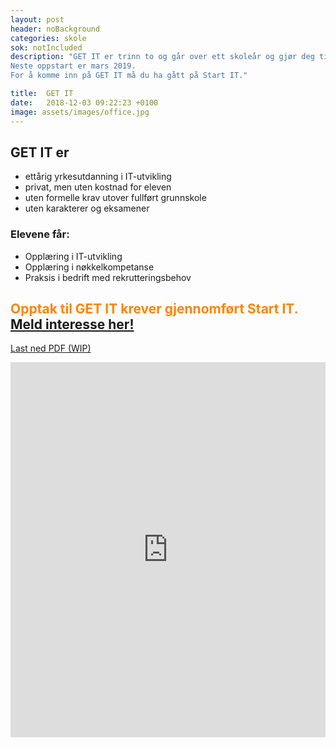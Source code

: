 ```yaml
---
layout: post
header: noBackground
categories: skole
sok: notIncluded
description: "GET IT er trinn to og går over ett skoleår og gjør deg til utvikler med kompetanse på et nivå som etterspørres i arbeidsmarkedet. 
Neste oppstart er mars 2019.
​For å komme inn på GET IT må du ha gått på Start IT.​​"

title:  GET IT
date:   2018-12-03 09:22:23 +0100
image: assets/images/office.jpg
---
```


## GET IT er
- ettårig yrkesutdanning i IT-utvikling
- privat, men uten kostnad for eleven
- uten formelle krav utover fullført grunnskole
- uten karakterer og eksamener

### Elevene får:
- Opplæring i IT-utvikling 
- Opplæring i nøkkelkompetanse  
- Praksis i bedrift med rekrutteringsbehov

<h2 style="color: #ff8400">Opptak til GET IT krever gjennomført Start IT. <a href="{{site.baseurl}}/sok.html">Meld interesse her!</a></h2>

<a href="{{site.baseurl}}includes/studiebeskrivelse_for_web_-_get_it.pdf" download="studiebeskrivelse_for_web_-_get_it.pdf">Last ned PDF (WIP)</a>

<iframe class="scribd_iframe_embed" title="studiebeskrivelse for web - get it" src="https://www.scribd.com/embeds/386413924/content?start_page=1&view_mode=scroll&show_recommendations=true&access_key=key-ctS7DOq7U4O5An8ZVXbL" data-auto-height="true" data-aspect-ratio="null" scrolling="no" width="100%" height="600px" frameborder="0"></iframe>